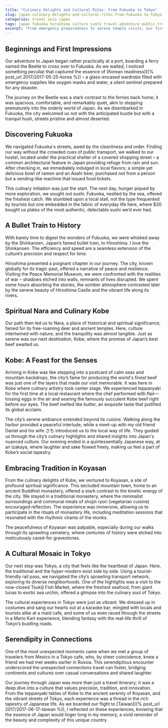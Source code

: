 ```yaml
---
title: "Culinary Delights and Cultural Rites: From Fukuoka to Tokyo"
slug: japan-culinary-delights-and-cultural-rites-from-fukuoka-to-tokyo
categories: travel asia japan
tags: japan fukuoka hiroshima culture sushi travel-adventure public-transport emergency-preparedness
excerpt: "From emergency preparedness to serene temple visits, our first time in Japan was as much about the delightful surprises of Fukuoka’s quiet streets and Hiroshima’s poignant history, as it was about culinary adventures from street-side ramen to exquisite sushi."
---
```


## Beginnings and First Impressions

Our adventure to Japan began rather practically at a port, boarding a ferry named the Beetle to cross over to Fukuoka. As we waited, I noticed something peculiar that captured the essence of [Korean readiness]({% post_url 2017/2017-05-25-korea %}) – a glass-encased wardrobe filled with emergency supplies like oxygen masks and water, a silent sentinel prepared for any disaster.

The journey on the Beetle was a stark contrast to the ferries back home; it was spacious, comfortable, and remarkably quiet, akin to stepping prematurely into the orderly world of Japan. As we disembarked in Fukuoka, the city welcomed us not with the anticipated bustle but with a tranquil hush, streets pristine and almost deserted.

## Discovering Fukuoka

We navigated Fukuoka's streets, awed by the cleanliness and order. Finding our way without the crowded cues of public transport, we walked to our hostel, located under the practical shelter of a covered shopping street – a common architectural feature in Japan providing refuge from rain and sun. After checking in, we immediately indulged in local flavors; a simple yet delicious bowl of ramen and an Asahi beer, purchased not from a person but a vending-like machine that issued food tickets.

This culinary initiation was just the start. The next day, hunger piqued by more exploration, we sought out sushi. Fukuoka, nestled by the sea, offered the freshest catch. We stumbled upon a local stall, not the type frequented by tourists but one embedded in the fabric of everyday life here, where $30 bought us plates of the most authentic, delectable sushi we’d ever had.

## A Bullet Train to History

With barely time to digest the wonders of Fukuoka, we were whisked away by the Shinkansen, Japan’s famed bullet train, to Hiroshima. I love the Shinkansen. The efficiency and speed are a seamless extension of the culture’s precision and respect for time.

Hiroshima presented a poignant chapter in our journey. The city, known globally for its tragic past, offered a narrative of peace and resilience. Visiting the Peace Memorial Museum, we were confronted with the realities of war – shadows etched into walls, remnants of lives disrupted. We spent some hours absorbing the stories, the somber atmosphere contrasted later by the serene beauty of Hiroshima Castle and the vibrant life along its rivers.

## Spiritual Nara and Culinary Kobe

Our path then led us to Nara, a place of historical and spiritual significance, famed for its free-roaming deer and ancient temples. Here, culture intertwined with nature, and the tranquility was almost tangible. Just as serene was our next destination, Kobe, where the promise of Japan’s best beef awaited us.

## Kobe: A Feast for the Senses

Arriving in Kobe was like stepping into a postcard of calm seas and mountain backdrops, the city’s fame for producing the world's finest beef was just one of the layers that made our visit memorable. It was here in Kobe where culinary artistry took center stage. We experienced teppanyaki for the first time at a local restaurant where the chef performed with flair—tossing eggs in the air and searing the famously succulent Kobe beef right before our eyes. The beef melted like butter, an exquisite taste that justified its global acclaim.

The city’s serene ambiance extended beyond its cuisine. Walking along the harbor provided a peaceful interlude, while a meet-up with my old friend Daniel and his wife さち introduced us to the local way of life. They guided us through the city’s culinary highlights and shared insights into Japan's nuanced culture. Our evening ended in a quintessentially Japanese way, at an izakaya, where laughter and sake flowed freely, making us feel a part of Kobe’s social tapestry.

## Embracing Tradition in Koyasan

From the culinary delights of Kobe, we ventured to Koyasan, a site of profound spiritual significance. This secluded mountain town, home to an ancient Buddhist monastery, offered a stark contrast to the kinetic energy of the city. We stayed in a traditional monastery, where the minimalist surroundings and communal meals of shojin ryori (vegetarian cuisine) encouraged reflection. The experience was immersive, allowing us to participate in the rituals of monastery life, including meditation sessions that resonated with the rhythmic chants of the monks.

The peacefulness of Koyasan was palpable, especially during our walks through its sprawling cemetery, where centuries of history were etched into meticulously cared-for gravestones.

## A Cultural Mosaic in Tokyo

Our next stop was Tokyo, a city that feels like the heartbeat of Japan. Here, the traditional and the hyper-modern exist side by side. Using a tourist-friendly rail pass, we navigated the city’s sprawling transport network, exploring its diverse neighborhoods. One of the highlights was a visit to the now-closed Tsukiji Fish Market, where the freshest seafood, from giant tunas to exotic sea urchin, offered a glimpse into the culinary soul of Tokyo.

The cultural experiences in Tokyo were just as vibrant. We dressed up in costumes and sang our hearts out at a karaoke bar, mingled with locals and tourists alike at a maid cafe, and some of us even raced through the streets in a Mario Kart experience, blending fantasy with the real-life thrill of Tokyo’s bustling roads.

## Serendipity in Connections

One of the most unexpected moments came when we met a group of travelers from Mexico in a Tokyo cafe, who, by sheer coincidence, knew a friend we had met weeks earlier in Russia. This serendipitous encounter underscored the unexpected connections travel can foster, bridging continents and cultures over casual conversations and shared laughter.

Our journey through Japan was more than just a travel itinerary; it was a deep dive into a culture that values precision, tradition, and innovation. From the teppanyaki tables of Kobe to the ancient serenity of Koyasan, and the vibrant streets of Tokyo, each experience was a thread in the rich tapestry of Japanese life. As we boarded our flight to [Taiwan]({% post_url 2017/2017-06-17-taiwan %}), I reflected on these experiences, knowing that the essence of Japan would linger long in my memory, a vivid reminder of the beauty and complexity of this unique country.
